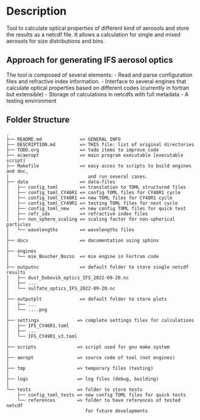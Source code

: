 
# Description

Tool to calculate optical properties of different kind of aerosols
and store the results as a netcdf file. It allows a calculation for single
and mixed aerosols for size distributions and bins.

## Approach for generating IFS aerosol optics

The tool is composed of several elements:
    - Read and parse configuration files and refractive index information.
    - Interface to several engines that calculate optical properties based
    on different codes (currently in fortran but extensible)
    - Storage of calculations in netcdfs with full metadata
    - A testing environment 

## Folder Structure
```
.
├── README.md              => GENERAL INFO
├── DESCRIPTION.md         => THIS file: list of original directories 
├── TODO.org               => todo items to improve code
├── ecaeropt               => main program executable [executable script]
├── Makefile               => easy acces to scripts to build engines and doc, 
│                             and run several cases.
├── data                   => data-files
│   ├── config_toml        => translation to TOML structured files
│   ├── config_toml_CY46R1 => config TOML files for CY48R1 cycle
│   ├── config_toml_CY48R1 => new TOML files for CY48R1 cycle
│   ├── config_toml_CY49R1 => testing TOML files for next cycle
│   ├── config_toml_new    => new config TOML files for quick test
│   ├── refr_idx           => refractive index files
│   ├── non_sphere_scaling => scaling factor for non-spherical particles
│   └── wavelengths        => wavelengths files
│
├── docs                   => documentation using sphinx
│
├── engines
│   └── mie_Boucher_Bozzo  => mie engine in Fortran code
│
├── outputnc               => default folder to store single netcdf results
│   ├── dust_Dubovik_optics_IFS_2022-09-20.nc
│   ├── ...
│   └── sulfate_optics_IFS_2022-09-20.nc
│
├── outputplt              => default folder to store plots
│   ├── ...
│   └── ....png
│
├── settings              => complete settings files for calculations
│   ├── IFS_CY46R1.toml
│   ├── ...
│   └── IFS_CY49R1_v3.toml
│
├── scripts               => script used for gnu make system
│
├── aeropt                => source code of tool (not engines)
│  
├── tmp                   => temporary files (testing)
│  
├── logs                  => log files (debug, building)
│  
└── tests                 => folder to store tests
    ├── config_toml_tests => new config TOML files for quick tests
    └── references        => folder to have references of tested netcdf
                             for future developments 

```
